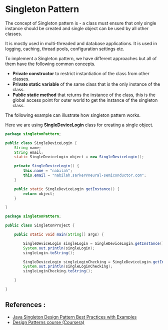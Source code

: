 # Singleton Pattern
The concept of Singleton pattern is - a class must ensure that only single instance should be created and single object can be used by all other classes.  

It is mostly used in multi-threaded and database applications. It is used in logging, caching, thread pools, configuration settings etc. 

To implement a Singleton pattern, we have different approaches but all of them have the following common concepts.

- **Private constructor** to restrict instantiation of the class from other classes.
- **Private static variable** of the same class that is the only instance of the class.
- **Public static method** that returns the instance of the class, this is the global access point for outer world to get the instance of the singleton class.

The following example can illustrate how singleton pattern works.

Here we are using **SingleDeviceLogin** class for creating a single object.

```java
package singletonPattern;

public class SingleDeviceLogin {
	String name;
	String email;
	static SingleDeviceLogin object = new SingleDeviceLogin();

	private SingleDeviceLogin() {
		this.name = "nabilah";
		this.email = "nabilah.sarker@neural-semiconductor.com";
	}

	public static SingleDeviceLogin getInstance() {
		return object;
	}

}
```

```java
package singletonPattern;

public class SingletonProject {

	public static void main(String[] args) {

		SingleDeviceLogin singleLogin = SingleDeviceLogin.getInstance();
		System.out.println(singleLogin);
		singleLogin.toString();

		SingleDeviceLogin singleLoginChecking = SingleDeviceLogin.getInstance();
		System.out.println(singleLoginChecking);
		singleLoginChecking.toString();

	}

}
```

## References :
- [Java Singleton Design Pattern Best Practices with Examples](https://www.journaldev.com/1377/java-singleton-design-pattern-best-practices-examples)
- [Design Patterns course (Coursera)](https://www.coursera.org/learn/design-patterns)